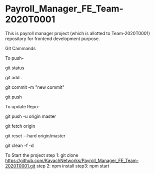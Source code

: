 # Payroll_Manager_FE_Team-2020T0001
This is payroll manager project (which is allotted to Team-2020T0001) repository for frontend development purpose.




Git Cammands


To push-

git status

git add .

git commit -m "new commit"

git push


To update Repo- 

git push -u origin master

git fetch origin

git reset --hard origin/master

git clean -f -d



To Start the project
step 1:
git clone https://github.com/KavachNetworks/Payroll_Manager_FE_Team-2020T0001.git
step 2:
npm install
step3:
npm start
